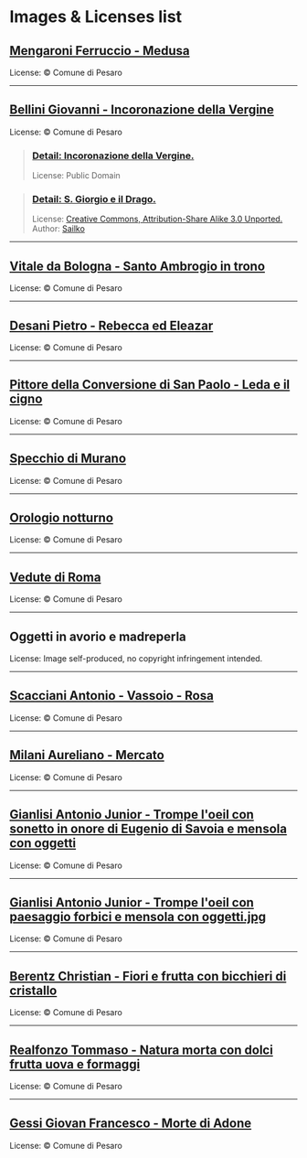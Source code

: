 # Images & Licenses list  

## [Mengaroni Ferruccio - Medusa](http://webapp.comune.pesaro.pu.it/scriptcase/app/pandora/treemenu/)

License: © Comune di Pesaro

---

## [Bellini Giovanni - Incoronazione della Vergine](http://webapp.comune.pesaro.pu.it/scriptcase/app/pandora/treemenu/)

License: © Comune di Pesaro

> ### [Detail: Incoronazione della Vergine.](https://commons.wikimedia.org/wiki/File:Pala_di_pesaro_02.jpg)
> License: Public Domain

> ### [Detail: S. Giorgio e il Drago.](https://commons.wikimedia.org/wiki/File:Bellini,_pala_di_pesaro_03_predella.JPG?uselang=it)
> License: [Creative Commons, Attribution-Share Alike 3.0 Unported.](https://creativecommons.org/licenses/by-sa/3.0/deed.en)
> Author: [Sailko](https://commons.wikimedia.org/wiki/User:Sailko)

---

## [Vitale da Bologna - Santo Ambrogio in trono](http://webapp.comune.pesaro.pu.it/scriptcase/app/pandora/treemenu/)

License: © Comune di Pesaro

---

## [Desani Pietro - Rebecca ed Eleazar](http://webapp.comune.pesaro.pu.it/scriptcase/app/pandora/treemenu/)

License: © Comune di Pesaro

---

## [Pittore della Conversione di San Paolo - Leda e il cigno](http://webapp.comune.pesaro.pu.it/scriptcase/app/pandora/treemenu/)

License: © Comune di Pesaro

---

## [Specchio di Murano](http://webapp.comune.pesaro.pu.it/scriptcase/app/pandora/treemenu/)

License: © Comune di Pesaro

---

## [Orologio notturno](http://webapp.comune.pesaro.pu.it/scriptcase/app/pandora/treemenu/)

License: © Comune di Pesaro

---

## [Vedute di Roma](http://webapp.comune.pesaro.pu.it/scriptcase/app/pandora/treemenu/)

License: © Comune di Pesaro

---

## Oggetti in avorio e madreperla

License: Image self-produced, no copyright infringement intended.

---

## [Scacciani Antonio - Vassoio - Rosa](http://webapp.comune.pesaro.pu.it/scriptcase/app/pandora/treemenu/)

License: © Comune di Pesaro

---

## [Milani Aureliano - Mercato](http://webapp.comune.pesaro.pu.it/scriptcase/app/pandora/treemenu/)

License: © Comune di Pesaro

---

## [Gianlisi Antonio Junior - Trompe l'oeil con sonetto in onore di Eugenio di Savoia e mensola con oggetti](http://webapp.comune.pesaro.pu.it/scriptcase/app/pandora/treemenu/)

License: © Comune di Pesaro

---

## [Gianlisi Antonio Junior - Trompe l'oeil con paesaggio forbici e mensola con oggetti.jpg](http://webapp.comune.pesaro.pu.it/scriptcase/app/pandora/treemenu/)

License: © Comune di Pesaro

---

## [Berentz Christian - Fiori e frutta con bicchieri di cristallo](http://webapp.comune.pesaro.pu.it/scriptcase/app/pandora/treemenu/)

License: © Comune di Pesaro

---

## [Realfonzo Tommaso - Natura morta con dolci frutta uova e formaggi](http://webapp.comune.pesaro.pu.it/scriptcase/app/pandora/treemenu/)

License: © Comune di Pesaro

---

## [Gessi Giovan Francesco - Morte di Adone](http://webapp.comune.pesaro.pu.it/scriptcase/app/pandora/treemenu/)

License: © Comune di Pesaro
